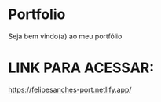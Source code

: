 # Portfolio
Seja bem vindo(a) ao meu portfólio

# LINK PARA ACESSAR:
https://felipesanches-port.netlify.app/
